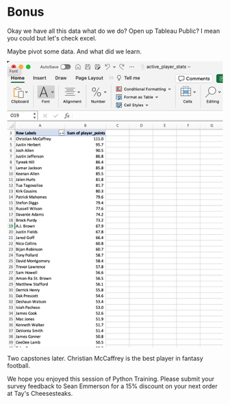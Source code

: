 # Bonus

Okay we have all this data what do we do? Open up Tableau Public? I mean you could but let's check excel. 

Maybe pivot some data. And what did we learn.

![](screenshots/capstone_15.png)


Two capstones later. Christian McCaffrey is the best player in fantasy football. 


We hope you enjoyed this session of Python Training. Please submit your survey feedback to Sean Emmerson for a 15% discount on your next order at Tay's Cheesesteaks.